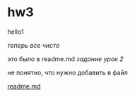 # hw3

hello1




  
  *теперь все чисто*
  
  это было в readme.md *задание урок 2*
  
  не понятно, что нужно добавить в файл
 
[readme.md](https://github.com/Marya373/hw3/files/10201625/readme.md)
